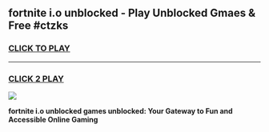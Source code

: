 
## fortnite i.o unblocked - Play Unblocked Gmaes & Free #ctzks
<h3>
<a href="https://news.freeplayer.one?title=fortnite_i.o_unblocked&ref=24F">CLICK TO PLAY</a></h3>
<hr>

<h3>
<a href="https://news.freeplayer.one?title=fortnite_i.o_unblocked&ref=24F">CLICK 2 PLAY</a>
  
</h3>

<a href="https://news.freeplayer.one?title=fortnite_i.o_unblocked&ref=24F/"><img src="https://clearcache.store/games.png"></a>


**fortnite i.o unblocked games unblocked: Your Gateway to Fun and Accessible Online Gaming**
